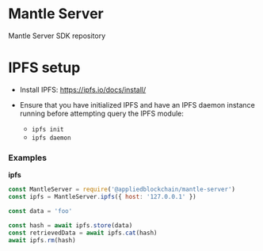 # Mantle Server

Mantle Server SDK repository

# IPFS setup

- Install IPFS: https://ipfs.io/docs/install/

- Ensure that you have initialized IPFS and have an IPFS daemon instance running before attempting query the IPFS module:

    - `ipfs init`
    - `ipfs daemon`

### Examples


**ipfs**

```js
const MantleServer = require('@appliedblockchain/mantle-server')
const ipfs = MantleServer.ipfs({ host: '127.0.0.1' })

const data = 'foo'

const hash = await ipfs.store(data)
const retrievedData = await ipfs.cat(hash)
await ipfs.rm(hash)
```